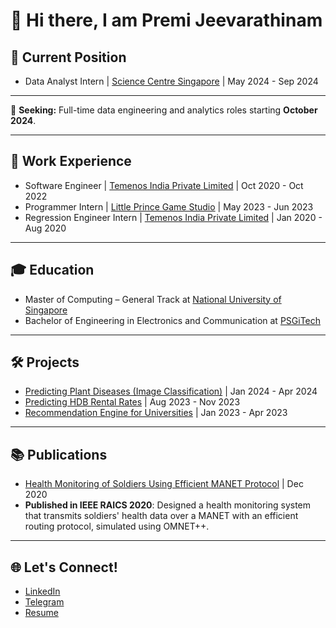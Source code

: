 # 👋 Hi there, I am Premi Jeevarathinam

## 🌟 Current Position
- Data Analyst Intern | [Science Centre Singapore](https://www.science.edu.sg/)  | May 2024 - Sep 2024

---

🚀 **Seeking:** Full-time data engineering and analytics roles starting **October 2024**.

---

## 💼 Work Experience
- Software Engineer | [Temenos India Private Limited](https://www.temenos.com/) | Oct 2020 - Oct 2022
- Programmer Intern | [Little Prince Game Studio](https://littleprincestudio.com/) | May 2023 - Jun 2023
- Regression Engineer Intern | [Temenos India Private Limited](https://www.temenos.com/) | Jan 2020 - Aug 2020

---

## 🎓 Education
- Master of Computing – General Track  at [National University of Singapore](https://nus.edu.sg/)
- Bachelor of Engineering in Electronics and Communication at [PSGiTech](https://psgitech.ac.in/)
---

## 🛠️ Projects
- [Predicting Plant Diseases (Image Classification)](https://github.com/jpremijeev/IS5126-Hands-on-With-Applied-Analytics) | Jan 2024 - Apr 2024
- [Predicting HDB Rental Rates](https://github.com/jpremijeev/CS5228-Knowledge-Discrovery-and-Data-Mining) | Aug 2023 - Nov 2023
- [Recommendation Engine for Universities](https://github.com/jpremijeev/IT5006-Fundamentals-of-Data-Analytics) | Jan 2023 - Apr 2023
  
---

## 📚 Publications
- [Health Monitoring of Soldiers Using Efficient MANET Protocol](https://ieeexplore.ieee.org/document/9332510/) | Dec 2020
- **Published in IEEE RAICS 2020**: Designed a health monitoring system that transmits soldiers' health data over a MANET with an efficient routing protocol, simulated using OMNET++.

---

## 🌐 Let's Connect!
- [LinkedIn](https://www.linkedin.com/in/premi-j/)
- [Telegram](@premijeeva)
- [Resume](https://github.com/jpremijeev/jpremijeev/blob/main/Premi%20Jeevarathinam.pdf)
